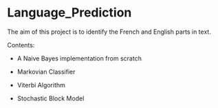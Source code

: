 # Language_Prediction

The aim of this project is to identify the French and English parts in text.

Contents:

- A Naive Bayes implementation from scratch

- Markovian Classifier

- Viterbi Algorithm

- Stochastic Block Model
